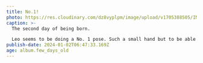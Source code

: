```yaml
---
title: No.1!
photo: https://res.cloudinary.com/dz8vyplpm/image/upload/v1705388505/IMG_8218_eq65pg.jpg
caption: >-
  The second day of being born.

  Leo seems to be doing a No. 1 pose. Such a small hand but to be able to move into such a position is cute. I hope they are able to remove the IV drip soon.
publish-date: 2024-01-02T06:47:33.169Z
age: album.few_days_old
---
```

